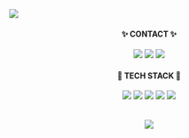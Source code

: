<img src="https://capsule-render.vercel.app/api?type=cylinder&color=auto&height=100&section=header&text=Backend%20developer&fontSize=45&animation=fadeIn&fontAlignY=55" />

<h4 align="center"> ✨ CONTACT ✨ </h4>
<div align="center">
  <img src="https://img.shields.io/badge/knr524@gmail.com-d14836?style=flat-square&logo=Gmail&logoColor=white&link=mailto:knr524@gmail.com" />
  <a href="https://k-nr.notion.site/Kim-Nuri-0be81b972b954d7c9a08a0d4aed5bd29"><img src="https://img.shields.io/badge/portfolio-000000?style=flat-square&logo=Notion&logoColor=white&link=mailto:knr524@gmail.com" /></a>
  <a href="http://velog.io/@mmoo"><img src="https://img.shields.io/badge/Tech Blog-20C997?style=flat-square&logo=Velog&logoColor=white" /></a>
</div>

<h4 align="center"> 💎 TECH STACK 💎 </h4>
<div align="center">
  <img src="https://img.shields.io/badge/Go-00ADD8?style=flat-square&logo=Go&logoColor=white" />
  <img src="https://img.shields.io/badge/ Java -d14836?style=flat-square" />
  <img src="https://img.shields.io/badge/Spring Boot-6DB33F?style=flat-square&logo=Spring Boot&logoColor=white" />
  <img src="https://img.shields.io/badge/Docker-2496ED?style=flat-square&logo=Docker&logoColor=white" />
  <img src="https://img.shields.io/badge/PostgreSQL-4169E1?style=flat-square&logo=PostgreSQL&logoColor=white" />
</div>

<br/>
<br/>

<div align="center">
<img src="https://github-readme-stats.vercel.app/api?username=m-moo&theme=panda&show_icons=true" />
</div>







<!--
<div align="center">
  <img src="https://github-readme-stats.vercel.app/api/top-langs/?username=m-moo&theme=panda&layout=compact" />
</div>


<a href="https://hits.seeyoufarm.com"><img src="https://hits.seeyoufarm.com/api/count/incr/badge.svg?url=https%3A%2F%2Fgithub.com%2Fm-moo%2F&count_bg=%238DC4E3&title_bg=%23555555&icon=&icon_color=%23E7E7E7&title=hits&edge_flat=false"/></a>
**m-moo/m-moo** is a ✨ _special_ ✨ repository because its `README.md` (this file) appears on your GitHub profile.

Here are some ideas to get you started:

- 🔭 I’m currently working on ...
- 🌱 I’m currently learning ...
- 👯 I’m looking to collaborate on ...
- 🤔 I’m looking for help with ...
- 💬 Ask me about ...
- 📫 How to reach me: ...
- 😄 Pronouns: ...
- ⚡ Fun fact: ...
-->

